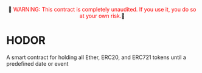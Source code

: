 <div style="text-align:center;">
    <p>🚧 <span style="color:red;">WARNING: This contract is completely unaudited. If you use it, you do so at your own risk.</span>🚧</p>
</div>

# HODOR

A smart contract for holding all Ether, ERC20, and ERC721 tokens until a predefined date or event
